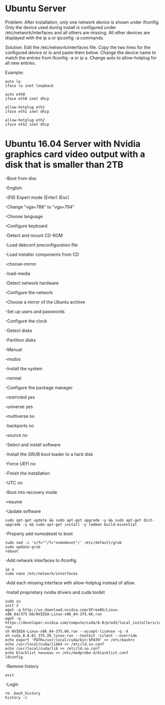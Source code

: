 # Ubuntu Server

Problem: After installation, only one network device is shown under ifconfig.  Only the device used during install is configured under /etc/network/interfaces and all others are missing.  All other devices are displayed with the ip a or ipconfig -a commands.

Solution: Edit the /etc/network/interfaces file.  Copy the two lines for the configured device or lo and paste them below.  Change the device name to match the entries from ifconfig -a or ip a.  Change auto to allow-hotplug for all new entries.

Example:
```
auto lo
iface lo inet loopback

auto eth0
iface eth0 inet dhcp

allow-hotplug eth1
iface eth1 inet dhcp

allow-hotplug eth2
iface eth2 inet dhcp
```



# Ubuntu 16.04 Server with Nvidia graphics card video output with a disk that is smaller than 2TB

-Boot from disc

-English

-(F6) Expert mode (Enter) (Esc)

-Change "vga=788" to "vga=794"

-Choose language

-Configure keyboard

-Detect and mount CD-ROM

-Load debconf preconfiguration file

-Load installer components from CD

  -choose-mirror

  -load-media

-Detect network hardware

-Configure the network

-Choose a mirror of the Ubuntu archive

-Set up users and passwords

-Configure the clock

-Detect disks

-Partition disks

  -Manual

  -msdos

-Install the system

  -normal

-Configure the package manager

  -restricted yes

  -universe yes
	
  -multiverse no
	
  -backports no
	
  -source no

-Select and install software

-Install the GRUB boot loader to a hard disk
	
  -Force UEFI no

-Finish the installation
	
  -UTC no



-Boot into recovery mode

-resume

-Update software
```
sudo apt-get update && sudo apt-get upgrade -y && sudo apt-get dist-upgrade -y && sudo apt-get install -y ledmon build-essential
```
-Properly add nomodeset to boot

```
sudo sed -i 's/T=""/T="nomodeset"/' /etc/default/grub
sudo update-grub
reboot
```

-Add network interfaces to ifconfig
```
ip a
sudo nano /etc/network/interfaces
```
-Add each missing interface with allow-hotplug instead of allow.

-Install proprietary nvidia drivers and cuda toolkit
```
sudo su
init 3
wget -q http://us.download.nvidia.com/XFree86/Linux-x86_64/375.66/NVIDIA-Linux-x86_64-375.66.run
wget -q https://developer.nvidia.com/compute/cuda/8.0/prod2/local_installers/cuda_8.0.61_375.26_linux-run
sh NVIDIA-Linux-x86_64-375.66.run --accept-license -q -X
sh cuda_8.0.61_375.26_linux-run --toolkit -silent --override
echo export 'PATH=/usr/local/cuda/bin:$PATH' >> /etc/bashrc
echo /usr/local/cuda/lib64 >> /etc/ld.so.conf
echo /usr/local/cuda/lib >> /etc/ld.so.conf
echo blacklist nouveau >> /etc/modprobe.d/blacklist.conf
ldconfig
```
-Remove history
```
exit
```
-Login
```
rm .bash_history
history -c
```
